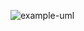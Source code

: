 ![example-uml](//www.plantuml.com/plantuml/png/SoWkIImgAStDuL8ioKZDJLL8oabCpjRDpijCpoZXSifFKj2rKt3CoKnELR1Io4ZDoSddSaZDIm5g0000)

